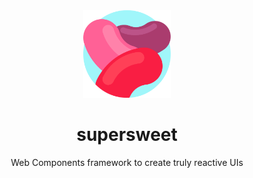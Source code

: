 <!-- header -->
<div align='center'>
  <img src='./docs/images/supersweet.svg' width='140' >
  <h1> supersweet </h1>
  <p> Web Components framework to create truly reactive UIs </p>
</div>

<!-- features -->

<br/>
